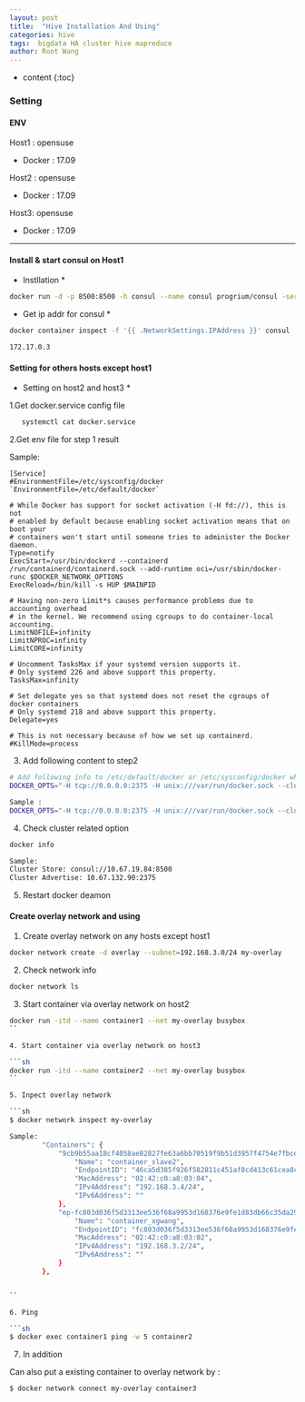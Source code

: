 ```yaml
---
layout: post
title:  "Hive Installation And Using"
categories: hive
tags:  bigdata HA cluster hive mapreduce
author: Root Wang
---
```


* content
{:toc}


### Setting 

#### ENV

Host1 : opensuse
  - Docker : 17.09

Host2 : opensuse
  - Docker : 17.09

Host3: opensuse
  - Docker : 17.09

-------------------------------

#### Install & start consul on Host1

* Instllation *
```sh
docker run -d -p 8500:8500 -h consul --name consul progrium/consul -server -bootstrap

```

* Get ip addr for consul *

```sh
docker container inspect -f '{{ .NetworkSettings.IPAddress }}' consul

172.17.0.3
```

#### Setting for others hosts except host1

* Setting on host2 and host3 *

1.Get docker.service config file

```sh
   systemctl cat docker.service
```

2.Get env file for step 1 result

Sample:
```doc
[Service]
#EnvironmentFile=/etc/sysconfig/docker
`EnvironmentFile=/etc/default/docker`

# While Docker has support for socket activation (-H fd://), this is not
# enabled by default because enabling socket activation means that on boot your
# containers won't start until someone tries to administer the Docker daemon.
Type=notify
ExecStart=/usr/bin/dockerd --containerd /run/containerd/containerd.sock --add-runtime oci=/usr/sbin/docker-runc $DOCKER_NETWORK_OPTIONS 
ExecReload=/bin/kill -s HUP $MAINPID

# Having non-zero Limit*s causes performance problems due to accounting overhead
# in the kernel. We recommend using cgroups to do container-local accounting.
LimitNOFILE=infinity
LimitNPROC=infinity
LimitCORE=infinity

# Uncomment TasksMax if your systemd version supports it.
# Only systemd 226 and above support this property.
TasksMax=infinity

# Set delegate yes so that systemd does not reset the cgroups of docker containers
# Only systemd 218 and above support this property.
Delegate=yes

# This is not necessary because of how we set up containerd.
#KillMode=process

```

3. Add following content to step2
```sh
# Add following info to /etc/default/docker or /etc/sysconfig/docker which defined by variable EnvironmentFile in device.server
DOCKER_OPTS="-H tcp://0.0.0.0:2375 -H unix:///var/run/docker.sock --cluster-advertise {Docker Host[2,3] network interface/ip addr}:2375 --cluster-store consul://{Docker Host 1 IP Address}:8500"

Sample :
DOCKER_OPTS="-H tcp://0.0.0.0:2375 -H unix:///var/run/docker.sock --cluster-advertise eth0:2375 --cluster-store consul://10.67.19.84:8500 "

```

4. Check cluster related option 

```sh
docker info

Sample:
Cluster Store: consul://10.67.19.84:8500
Cluster Advertise: 10.67.132.90:2375
```

5. Restart docker deamon


#### Create overlay network and using

1. Create overlay network on any hosts except host1

```sh
docker network create -d overlay --subnet=192.168.3.0/24 my-overlay
```

2. Check network info 

```sh
docker network ls
```

3. Start container via overlay network on host2

```sh
docker run -itd --name container1 --net my-overlay busybox
``

4. Start container via overlay network on host3

```sh
docker run -itd --name container2 --net my-overlay busybox
``

5. Inpect overlay network

```sh
$ docker network inspect my-overlay

Sample:
        "Containers": {
            "9cb9b55aa18cf4058ae82827fe63a6bb70519f9b51d3957f4754e7fbce40ede3": {
                "Name": "container_slave2",
                "EndpointID": "46ca5d385f926f582811c451af8cd413c61cea8ca83db9575cf55ea6742ec18c",
                "MacAddress": "02:42:c0:a8:03:04",
                "IPv4Address": "192.168.3.4/24",
                "IPv6Address": ""
            },
            "ep-fc803d036f5d3313ee536f68a9953d168376e9fe1d83db66c35da2969c0bc9dd": {
                "Name": "container_xgwang",
                "EndpointID": "fc803d036f5d3313ee536f68a9953d168376e9fe1d83db66c35da2969c0bc9dd",
                "MacAddress": "02:42:c0:a8:03:02",
                "IPv4Address": "192.168.3.2/24",
                "IPv6Address": ""
            }
        },


``

6. Ping 

```sh
$ docker exec container1 ping -w 5 container2
```

7. In addition 

Can also put a existing container to overlay network by :

```sh
$ docker network connect my-overlay container3
```

